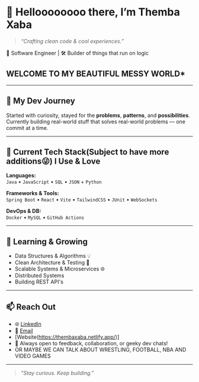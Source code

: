 # 👋 Helloooooooo there, I’m Themba Xaba

> *“Crafting clean code & cool experiences.”*

🚀 Software Engineer | 🛠 Builder of things that run on logic

##   WELCOME TO MY BEAUTIFUL MESSY WORLD*

---

## 🧭 My Dev Journey
Started with curiosity, stayed for the **problems**, **patterns**, and **possibilities**.  
Currently building real-world stuff that solves real-world problems — one commit at a time.

---

## 🔨 Current Tech Stack(Subject to have more additions😜) I Use & Love

**Languages:**  
`Java` • `JavaScript` • `SQL` • `JSON` + `Python`

**Frameworks & Tools:**  
`Spring Boot` • `React` • `Vite` • `TailwindCSS` • `JUnit` • `WebSockets`

**DevOps & DB:**  
`Docker` • `MySQL` • `GitHub Actions`

---

## 🌱 Learning & Growing
- Data Structures & Algorithms 💡  
- Clean Architecture & Testing 🧪  
- Scalable Systems & Microservices 🌐
- Distributed Systems
- Building REST API's

---

## 📫 Reach Out

- 🌐 [LinkedIn](https://www.linkedin.com/in/themba-xaba-3740a9261/)
- 📧 [Email](thembaxaba157@gmail.com)
- [Website(https://thembaxaba.netlify.app/)]
- 🧪 Always open to feedback, collaboration, or geeky dev chats!
- OR MAYBE WE CAN TALK ABOUT WRESTLING, FOOTBALL, NBA AND VIDEO GAMES
---

> *"Stay curious. Keep building."*
